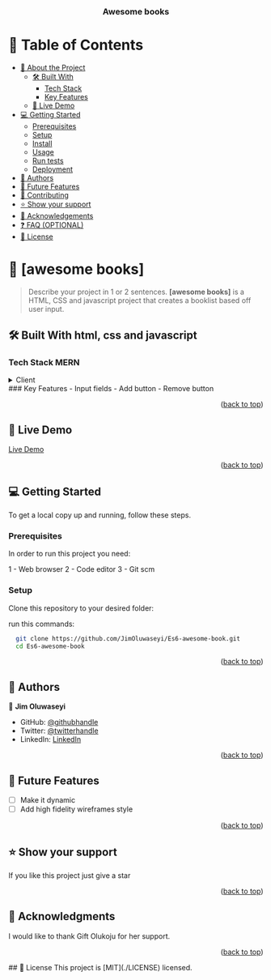 <a name="readme-top"></a>

<!--
!!! IMPORTANT !!!
This README is an example of how you could professionally present your codebase. 
Writing documentation is a crucial part of your work as a professional software developer and cannot be ignored. 

You should modify this file to match your project and remove sections that don't apply.

REQUIRED SECTIONS:
- Table of Contents
- About the Project
  - Built With
  - Live Demo
- Getting Started
- Authors
- Future Features
- Contributing
- Show your support
- Acknowledgements
- License

OPTIONAL SECTIONS:
- FAQ

After you're finished please remove all the comments and instructions!

For more information on the importance of a professional README for your repositories: https://github.com/microverseinc/curriculum-transversal-skills/blob/main/documentation/articles/readme_best_practices.md
-->

<div align="center">
  <!-- You are encouraged to replace this logo with your own! Otherwise you can also remove it. -->
  <br/>

  <h3><b>Awesome books</b></h3>

</div>

<!-- TABLE OF CONTENTS -->

# 📗 Table of Contents

- [📖 About the Project](#about-project)
  - [🛠 Built With](#built-with)
    - [Tech Stack](#tech-stack)
    - [Key Features](#key-features)
  - [🚀 Live Demo](#live-demo)
- [💻 Getting Started](#getting-started)
  - [Prerequisites](#prerequisites)
  - [Setup](#setup)
  - [Install](#install)
  - [Usage](#usage)
  - [Run tests](#run-tests)
  - [Deployment](#deployment)
- [👥 Authors](#authors)
- [🔭 Future Features](#future-features)
- [🤝 Contributing](#contributing)
- [⭐️ Show your support](#support)
- [🙏 Acknowledgements](#acknowledgements)
- [❓ FAQ (OPTIONAL)](#faq)
- [📝 License](#license)
<!-- PROJECT DESCRIPTION -->
# 📖 [awesome books] <a name="about-project"></a>
> Describe your project in 1 or 2 sentences.
**[awesome books]** is a HTML, CSS and javascript project that creates a booklist based off user input.

## 🛠 Built With <a name="html, css and javascript">html, css and javascript</a>

### Tech Stack <a name="MERN">MERN</a>
<details>
  <summary>Client</summary>
  <ul>
    <li><a href="https://reactjs.org/">HTML</a></li>
    <li><a href="https://reactjs.org/">CSS</a></li>
    <li><a href="https://reactjs.org/">Javascript</a></li>

  </ul>
</details>
<!-- Features -->
### Key Features <a name="key-features"></a>
- Input fields
- Add button
- Remove button

<p align="right">(<a href="#readme-top">back to top</a>)</p>

<!-- LIVE DEMO -->

## 🚀 Live Demo <a name="live-demo"></a>

[Live Demo](https://jimoluwaseyi.github.io/Es6-awesome-book/)

<p align="right">(<a href="#readme-top">back to top</a>)</p>

<!-- GETTING STARTED -->

## 💻 Getting Started <a name="getting-started"></a>


To get a local copy up and running, follow these steps.

### Prerequisites

In order to run this project you need:

1 - Web browser
2 - Code editor
3 - Git scm


### Setup

Clone this repository to your desired folder:


run this commands:

```sh
  git clone https://github.com/JimOluwaseyi/Es6-awesome-book.git
  cd Es6-awesome-book
```


<p align="right">(<a href="#readme-top">back to top</a>)</p>

<!-- AUTHORS -->

## 👥 Authors <a name="authors"></a>

👤 **Jim Oluwaseyi**

- GitHub: [@githubhandle](https://github.com/JimOluwaseyi)
- Twitter: [@twitterhandle](https://twitter.com/JimDotPush?t=mzkLFkuqm2xKdTA2fYT8KA&s=08)
- LinkedIn: [LinkedIn](https://www.linkedin.com/in/oluwaseyi-jimoh-91838b228/)

<p align="right">(<a href="#readme-top">back to top</a>)</p>

<!-- FUTURE FEATURES -->

## 🔭 Future Features <a name="future-features"></a>
- [ ] Make it dynamic
- [ ] Add high fidelity wireframes style

<p align="right">(<a href="#readme-top">back to top</a>)</p>

<!-- CONTRIBUTING -->

<!-- SUPPORT -->
## ⭐️ Show your support <a name="support"></a>
If you like this project just give a star

<p align="right">(<a href="#readme-top">back to top</a>)</p>

<!-- ACKNOWLEDGEMENTS -->

## 🙏 Acknowledgments <a name="acknowledgements"></a>

I would like to thank Gift Olukoju for her support.

<p align="right">(<a href="#readme-top">back to top</a>)</p>
<!-- LICENSE -->
## 📝 License <a name="license"></a>
This project is [MIT](./LICENSE) licensed.


